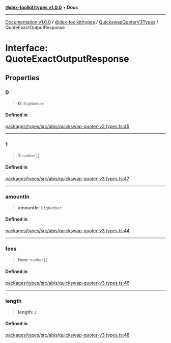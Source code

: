 [**@dex-toolkit/types v1.0.0**](../../../README.md) • **Docs**

***

[Documentation v1.0.0](../../../../../packages.md) / [@dex-toolkit/types](../../../README.md) / [QuickswapQuoterV3Types](../README.md) / QuoteExactOutputResponse

# Interface: QuoteExactOutputResponse

## Properties

### 0

> **0**: `BigNumber`

#### Defined in

[packages/types/src/abis/quickswap-quoter-v3.types.ts:45](https://github.com/niZmosis/dex-toolkit/blob/3d8b41b44787b30fbea5de3ab4737662ffb61bc8/packages/types/src/abis/quickswap-quoter-v3.types.ts#L45)

***

### 1

> **1**: `number`[]

#### Defined in

[packages/types/src/abis/quickswap-quoter-v3.types.ts:47](https://github.com/niZmosis/dex-toolkit/blob/3d8b41b44787b30fbea5de3ab4737662ffb61bc8/packages/types/src/abis/quickswap-quoter-v3.types.ts#L47)

***

### amountIn

> **amountIn**: `BigNumber`

#### Defined in

[packages/types/src/abis/quickswap-quoter-v3.types.ts:44](https://github.com/niZmosis/dex-toolkit/blob/3d8b41b44787b30fbea5de3ab4737662ffb61bc8/packages/types/src/abis/quickswap-quoter-v3.types.ts#L44)

***

### fees

> **fees**: `number`[]

#### Defined in

[packages/types/src/abis/quickswap-quoter-v3.types.ts:46](https://github.com/niZmosis/dex-toolkit/blob/3d8b41b44787b30fbea5de3ab4737662ffb61bc8/packages/types/src/abis/quickswap-quoter-v3.types.ts#L46)

***

### length

> **length**: `2`

#### Defined in

[packages/types/src/abis/quickswap-quoter-v3.types.ts:48](https://github.com/niZmosis/dex-toolkit/blob/3d8b41b44787b30fbea5de3ab4737662ffb61bc8/packages/types/src/abis/quickswap-quoter-v3.types.ts#L48)
